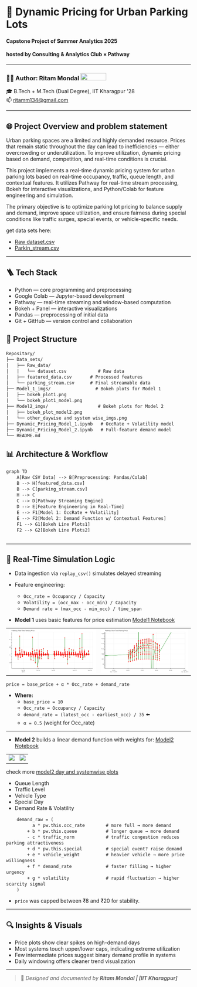 # **🚗 Dynamic Pricing for Urban Parking Lots**

#### Capstone Project of Summer Analytics 2025
#### hosted by Consulting & Analytics Club × Pathway
---
### 👨‍💻 Author: Ritam Mondal  <a href="https://www.linkedin.com/in/ritam-mondal-86a369287/" target="_blank"><img src="https://img.shields.io/badge/LinkedIn-blue?logo=linkedin&logoColor=white&style=for-the-badge" width="70" height = "20"/></a>  
🎓 B.Tech + M.Tech (Dual Degree), IIT Kharagpur '28  
📫 ritamm134@gmail.com  




---

## 🌐 Project Overview and problem statement
Urban parking spaces are a limited and highly demanded resource. Prices that remain static
throughout the day can lead to inefficiencies — either overcrowding or underutilization.
To improve utilization, dynamic pricing based on demand, competition, and real-time
conditions is crucial. 

This project implements a real-time dynamic pricing system for urban parking lots based on real-time occupancy, traffic, queue length, and contextual features. It utilizes Pathway for real-time stream processing, Bokeh for interactive visualizations, and Python/Colab for feature engineering and simulation.

The primary objective is to optimize parking lot pricing to balance supply and demand, improve space utilization, and ensure fairness during special conditions like traffic surges, special events, or vehicle-specific needs.

get data sets here:
- [Raw dataset.csv](Data_sets/Raw_data/dataset.csv)
- [Parkin_stream.csv](Data_sets/parking_stream.csv)

---

## 🪜 Tech Stack
- Python — core programming and preprocessing
- Google Colab — Jupyter-based development
- Pathway — real-time streaming and window-based computation
- Bokeh + Panel — interactive visualizations
- Pandas — preprocessing of initial data
- Git + GitHub — version control and collaboration

## 📁 Project Structure
```
Repositary/
├── Data_sets/  
│   ├── Raw_data/
│   |   └── dataset.csv            # Raw data
│   ├── featured_data.csv       # Processed features
│   └── parking_stream.csv      # Final streamable data
├── Model_1_imgs/                 # Bokeh plots for Model 1
│   ├── bokeh_plot1.png
|   └── bokeh_plot1_model.png
├── Model2_imgs/                   # Bokeh plots for Model 2
│   ├── bokeh_plot_model2.png
|   └── other_daywise and system wise_imgs.png
├── Dynamic_Pricing_Model_1.ipynb   # OccRate + Volatility model
├── Dynamic_Pricing_Model_2.ipynb   # Full-feature demand model
└── README.md
```
## 📊 Architecture & Workflow
```mermaid
graph TD
    A[Raw CSV Data] --> B[Preprocessing: Pandas/Colab]
    B --> H[featured_data.csv]
    B --> C[parking_stream.csv]
    H --> C
    C --> D[Pathway Streaming Engine]
    D --> E[Feature Engineering in Real-Time]
    E --> F1[Model 1: OccRate + Volatility]
    E --> F2[Model 2: Demand Function w/ Contextual Features]
    F1 --> G1[Bokeh Line Plots1]
    F2 --> G2[Bokeh Line Plots2]
   
```
---

## 🔄 Real-Time Simulation Logic
- Data ingestion via `replay_csv()` simulates delayed streaming
- Feature engineering:
   - `Occ_rate = Occupancy / Capacity`
   - `Volatility = (occ_max - occ_min) / Capacity`
   - `Demand rate = (max_occ - min_occ) / time_span`
  
- **Model 1** uses basic features for price estimation [Model1 Notebook](Dynamic_Pricing_Model_1.ipynb)

<table>
  <tr>
    <td><img src="Model_1_imgs/bokeh_plot_model1.png" width="550"/></td>
    <td><img src="Model_1_imgs/bokeh_plot1.png" width="550"/></td>  
  </tr>
</table>

   ```price = base_price + α * Occ_rate + demand_rate```
  - **Where:**
    - `base_price = 10`
    - `Occ_rate = Occupancy / Capacity`
    - `demand_rate = (latest_occ - earliest_occ) / 35`  ⬅️
    - `α = 0.5` (weight for Occ_rate)

---
- **Model 2** builds a linear demand function with weights for:  [Model2 Notebook](Dynamic_Pricing_Model_2.ipynb)

<table>
  <tr>
    <td><img src="Model2_imgs/bokeh_plot2_all.png" width="550"/></td>
    <td><img src="Model2_imgs/bokeh_plot2_oct29.png" width="550"/></td>
  </tr>
</table>

 check more [model2 day and systemwise plots](Model2_imgs)
                          
  - Queue Length
  - Traffic Level
  - Vehicle Type
  - Special Day
  - Demand Rate & Volatility
```
    demand_raw = (
          a * pw.this.occ_rate        # more full → more demand
        + b * pw.this.queue           # longer queue → more demand
        - c * traffic_norm            # traffic congestion reduces parking attractiveness
        + d * pw.this.special         # special event? raise demand
        + e * vehicle_weight          # heavier vehicle → more price willingness
        + f * demand_rate             # faster filling → higher urgency
        + g * volatility              # rapid fluctuation → higher scarcity signal  
    )
```
- `price` was capped between ₹8 and ₹20 for stability.

---

## 🔍 Insights & Visuals
- Price plots show clear spikes on high-demand days
- Most systems touch upper/lower caps, indicating extreme utilization
- Few intermediate prices suggest binary demand profile in systems
- Daily windowing offers cleaner trend visualization

---

> 🌟 *Designed and documented by **Ritam Mondal | [IIT Kharagpur]***


                 
